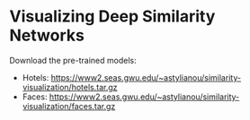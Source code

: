 # Visualizing Deep Similarity Networks

Download the pre-trained models:
* Hotels: https://www2.seas.gwu.edu/~astylianou/similarity-visualization/hotels.tar.gz
* Faces: https://www2.seas.gwu.edu/~astylianou/similarity-visualization/faces.tar.gz
